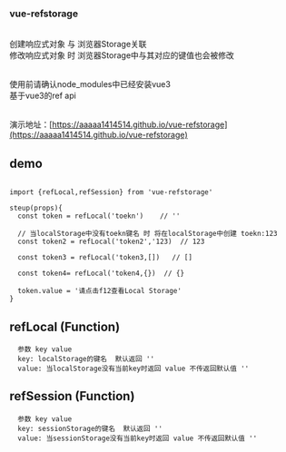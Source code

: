 ### vue-refstorage
<br>创建响应式对象 与 浏览器Storage关联 
<br>修改响应式对象 时 浏览器Storage中与其对应的键值也会被修改

<br>使用前请确认node_modules中已经安装vue3
<br>基于vue3的ref api

<br>演示地址：[https://aaaaa1414514.github.io/vue-refstorage](https://aaaaa1414514.github.io/vue-refstorage)
## demo
```

import {refLocal,refSession} from 'vue-refstorage'

steup(props){
  const token = refLocal('toekn')    // ''
  
  // 当localStorage中没有toekn键名 时 将在localStorage中创建 toekn:123
  const token2 = refLocal('token2','123)  // 123
  
  const token3 = refLocal('token3,[])   // []

  const token4= refLocal('token4,{})  // {}
  
  token.value = '请点击f12查看Local Storage'
}
```

## refLocal  (Function)
```
  参数 key value
  key: localStorage的键名  默认返回 ''
  value: 当localStorage没有当前key时返回 value 不传返回默认值 ''
```
       
## refSession (Function)
```
  参数 key value
  key: sessionStorage的键名  默认返回 ''
  value: 当sessionStorage没有当前key时返回 value 不传返回默认值 ''
```

